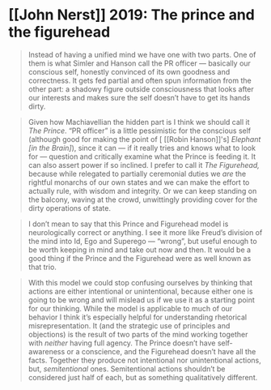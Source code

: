 # [[John Nerst]] 2019: The prince and the figurehead

> Instead of having a unified mind we have one with two parts. One of them is what Simler and Hanson call the PR officer — basically our conscious self, honestly convinced of its own goodness and correctness. It gets fed partial and often spun information from the other part: a shadowy figure outside consciousness that looks after our interests and makes sure the self doesn’t have to get its hands dirty.

> Given how Machiavellian the hidden part is I think we should call it _The Prince_. “PR officer” is a little pessimistic for the conscious self (although good for making the point of [ [[Robin Hanson]]'s] _Elephant [in the Brain]_), since it can — if it really tries and knows what to look for — question and critically examine what the Prince is feeding it. It can also assert power if so inclined. I prefer to call it _The Figurehead,_ because while relegated to partially ceremonial duties we _are_ the rightful monarchs of our own states and we can make the effort to actually rule, with wisdom and integrity. Or we can keep standing on the balcony, waving at the crowd, unwittingly providing cover for the dirty operations of state.

> I don’t mean to say that this Prince and Figurehead model is neurologically correct or anything. I see it more like Freud’s division of the mind into Id, Ego and Superego — “wrong”, but useful enough to be worth keeping in mind and take out now and then. It would be a good thing if the Prince and the Figurehead were as well known as that trio.

> With this model we could stop confusing ourselves by thinking that actions are either intentional or unintentional, because either one is going to be wrong and will mislead us if we use it as a starting point for our thinking. While the model is applicable to much of our behavior I think it’s especially helpful for understanding rhetorical misrepresentation. It (and the strategic use of principles and objections) is the result of two parts of the mind working together with _neither_ having full agency. The Prince doesn’t have self-awareness or a conscience, and the Figurehead doesn’t have all the facts. Together they produce not intentional nor unintentional actions, but, _semitentional_ ones. Semitentional actions shouldn’t be considered just half of each, but as something qualitatively different.